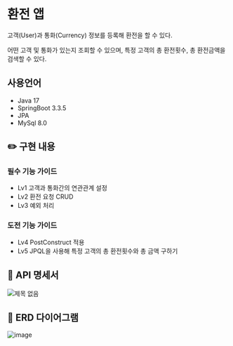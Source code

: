 # 환전 앱
고객(User)과 통화(Currency) 정보를 등록해 환전을 할 수 있다.

어떤 고객 및 통화가 있는지 조회할 수 있으며, 특정 고객의 총 환전횟수, 총 환전금액을 검색할 수 있다.

## 사용언어 
- Java 17
- SpringBoot 3.3.5
- JPA
- MySql 8.0
 
## ✏️ 구현 내용
### 필수 기능 가이드
- Lv1 고객과 통화간의 연관관계 설정
- Lv2 환전 요청 CRUD
- Lv3 예외 처리
### 도전 기능 가이드
- Lv4 PostConstruct 적용
- Lv5 JPQL을 사용해 특정 고객의 총 환전횟수와 총 금액 구하기

## 📄 API 명세서

![제목 없음](https://github.com/user-attachments/assets/c3beb429-4907-4497-a51c-c12eeebf34b1)


## 📅 ERD 다이어그램
![image](https://github.com/user-attachments/assets/2df1f161-d9e9-41a6-afca-53e601f0f1f3)





